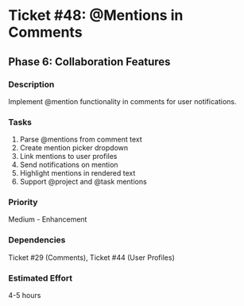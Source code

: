 # Ticket #48: @Mentions in Comments

## Phase 6: Collaboration Features

### Description
Implement @mention functionality in comments for user notifications.

### Tasks
1) Parse @mentions from comment text  
2) Create mention picker dropdown  
3) Link mentions to user profiles  
4) Send notifications on mention  
5) Highlight mentions in rendered text  
6) Support @project and @task mentions  

### Priority
Medium - Enhancement

### Dependencies
Ticket #29 (Comments), Ticket #44 (User Profiles)

### Estimated Effort
4-5 hours
